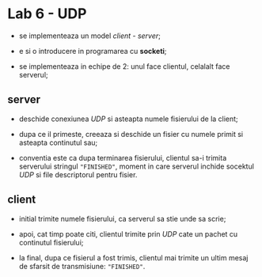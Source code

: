# Lab 6 - UDP

- se implementeaza un model *client - server*;

- e si o introducere in programarea cu **socketi**;

- se implementeaza in echipe de 2: unul face clientul, celalalt face serverul;

## server

- deschide conexiunea *UDP* si asteapta numele fisierului de la client;

- dupa ce il primeste, creeaza si deschide un fisier cu numele primit si asteapta continutul sau;

- conventia este ca dupa terminarea fisierului, clientul sa-i trimita serverului stringul `"FINISHED"`,
moment in care serverul inchide socektul *UDP* si file descriptorul pentru fisier.

## client

- initial trimite numele fisierului, ca serverul sa stie unde sa scrie;

- apoi, cat timp poate citi, clientul trimite prin *UDP* cate un pachet cu continutul fisierului;

- la final, dupa ce fisierul a fost trimis, clientul mai trimite un ultim mesaj de sfarsit de
transmisiune: `"FINISHED"`.
